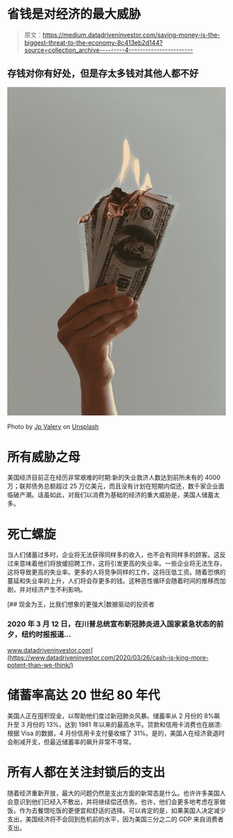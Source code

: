 # 省钱是对经济的最大威胁

> 原文：<https://medium.datadriveninvestor.com/saving-money-is-the-biggest-threat-to-the-economy-8c413eb2d144?source=collection_archive---------4----------------------->

## 存钱对你有好处，但是存太多钱对其他人都不好

![](img/a3d02bcf3a85e0c65b53e4d431bc15a9.png)

Photo by [Jp Valery](https://unsplash.com/@jpvalery?utm_source=medium&utm_medium=referral) on [Unsplash](https://unsplash.com?utm_source=medium&utm_medium=referral)

# 所有威胁之母

美国经济目前正在经历非常艰难的时期:新的失业救济人数达到前所未有的 4000 万；联邦债务总额超过 25 万亿美元，而且没有计划在短期内偿还，数千家企业面临破产潮。话虽如此，对我们以消费为基础的经济的重大威胁是，美国人储蓄太多。

# 死亡螺旋

当人们储蓄过多时，企业将无法获得同样多的收入，也不会有同样多的顾客。这反过来意味着他们将放缓招聘工作，这将引发更高的失业率。一些企业将无法生存，这将导致更高的失业率。更多的人将竞争同样的工作，这将压低工资。随着恐惧的蔓延和失业率的上升，人们将会存更多的钱。这种恶性循环会随着时间的推移而加剧，并对经济产生不利影响。

[](https://www.datadriveninvestor.com/2020/03/26/cash-is-king-more-potent-than-we-think/) [## 现金为王，比我们想象的更强大|数据驱动的投资者

### 2020 年 3 月 12 日，在川普总统宣布新冠肺炎进入国家紧急状态的前夕，纽约时报报道…

www.datadriveninvestor.com](https://www.datadriveninvestor.com/2020/03/26/cash-is-king-more-potent-than-we-think/) 

# 储蓄率高达 20 世纪 80 年代

美国人正在囤积现金，以帮助他们度过新冠肺炎风暴。储蓄率从 2 月份的 8%飙升至 3 月份的 13%，达到 1981 年以来的最高水平。贷款和信用卡消费也在崩溃:根据 Visa 的数据，4 月份信用卡支付量收缩了 31%。是的，美国人在经济衰退时会削减开支，但最近储蓄率的飙升非常不寻常。

# 所有人都在关注封锁后的支出

随着经济重新开放，最大的问题仍然是支出方面的新常态是什么。也许许多美国人会意识到他们已经入不敷出，并将继续偿还债务。也许，他们会更多地考虑在家做饭，作为去餐馆吃饭的更便宜和舒适的选择。可以肯定的是，如果美国人决定减少支出，美国经济将不会回到危机前的水平，因为美国三分之二的 GDP 来自消费者支出。